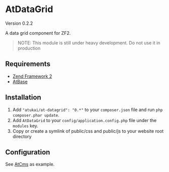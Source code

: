 # AtDataGrid

Version 0.2.2

A data grid component for ZF2.

>NOTE: This module is still under heavy development. Do not use it in production

## Requirements

* [Zend Framework 2](https://github.com/zendframework/zf2)
* [AtBase](https://github.com/atukai/AtBase)

## Installation

 1. Add `"atukai/at-datagrid": "0.*"` to your `composer.json` file and run `php composer.phar update`.
 2. Add `AtDataGrid` to your `config/application.config.php` file under the `modules` key.
 3. Copy or create a symlink of public/css and public/js to your website root directory

## Configuration

See [AtCms](https://github.com/atukai/AtCms) as example.